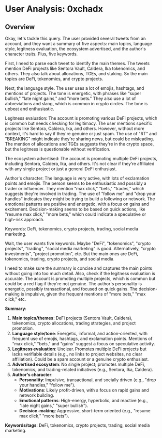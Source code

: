 # User Analysis: 0xchadx

## Overview

<think>
Okay, let's tackle this query. The user provided several tweets from an account, and they want a summary of five aspects: main topics, language style, legitness evaluation, the ecosystem advertised, and the author's character traits. Plus, five keywords.

First, I need to parse each tweet to identify the main themes. The tweets mention DeFi projects like Sentora Vault, Caldera, Ika tokenomics, and others. They also talk about allocations, TGEs, and staking. So the main topics are DeFi, tokenomics, and crypto projects.

Next, the language style. The user uses a lot of emojis, hashtags, and mentions of projects. The tone is energetic, with phrases like "super bullish," "late night gains," and "more bets." They also use a lot of abbreviations and slang, which is common in crypto circles. The tone is upbeat and enthusiastic.

Legitness evaluation: The account is promoting various DeFi projects, which is common but needs checking for legitimacy. The user mentions specific projects like Sentora, Caldera, Ika, and others. However, without more context, it's hard to say if they're genuine or just spam. The use of "RT" and "BREAKING" might indicate they're sharing news, but could be misleading. The mention of allocations and TGEs suggests they're in the crypto space, but the legitness is questionable without verification.

The ecosystem advertised: The account is promoting multiple DeFi projects, including Sentora, Caldera, Ika, and others. It's not clear if they're affiliated with any single project or just a general DeFi enthusiast.

Author's character: The language is very active, with lots of exclamation points and emojis. The person seems to be enthusiastic and possibly a trader or influencer. They mention "max click," "bets," "trades," which suggests they're involved in trading. The use of "follow me" and "drop your handles" indicates they might be trying to build a following or network. The emotional patterns are positive and energetic, with a focus on gains and excitement. Decision-making seems to be based on quick actions, like "resume max click," "more bets," which could indicate a speculative or high-risk approach.

Keywords: DeFi, tokenomics, crypto projects, trading, social media marketing.

Wait, the user wants five keywords. Maybe "DeFi", "tokenomics", "crypto projects", "trading", "social media marketing" is good. Alternatively, "crypto investments", "project promotion", etc. But the main ones are DeFi, tokenomics, trading, crypto projects, and social media.

I need to make sure the summary is concise and captures the main points without going into too much detail. Also, check if the legitness evaluation is accurate. The account is promoting multiple projects, which is common but could be a red flag if they're not genuine. The author's personality is energetic, possibly transactional, and focused on quick gains. The decision-making is impulsive, given the frequent mentions of "more bets," "max click," etc.
</think>

**Summary:**  
1. **Main topics/themes**: DeFi projects (Sentora Vault, Caldera), tokenomics, crypto allocations, trading strategies, and project promotion.  
2. **Language style/tone**: Energetic, informal, and action-oriented, with frequent use of emojis, hashtags, and exclamation points. Mentions of "max click," "bets," and "gains" suggest a focus on speculative activity.  
3. **Legitness evaluation**: Unclear. Promotes multiple DeFi projects but lacks verifiable details (e.g., no links to project websites, no clear affiliation). Could be a spam account or a genuine crypto enthusiast.  
4. **Advertised ecosystem**: No single project; promotes multiple DeFi, tokenomics, and trading-related initiatives (e.g., Sentora, Ika, Caldera).  
5. **Author's character**:  
   - **Personality**: Impulsive, transactional, and socially driven (e.g., "drop your handles," "follow me").  
   - **Motivations**: Likely profit-driven, with a focus on rapid gains and network building.  
   - **Emotional patterns**: High-energy, hyperbolic, and reactive (e.g., "late night gains," "super bullish").  
   - **Decision-making**: Aggressive, short-term oriented (e.g., "resume max click," "more bets").  

**Keywords/tags**: DeFi, tokenomics, crypto projects, trading, social media marketing.